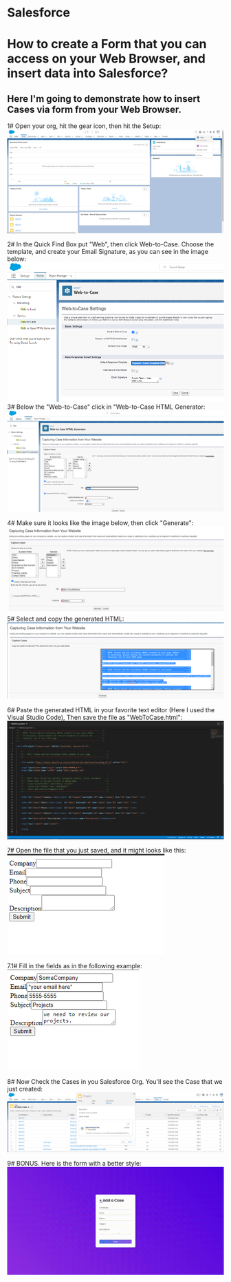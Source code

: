 # Salesforce

# How to create a Form that you can access on your Web Browser, and insert data into Salesforce?
## Here I'm going to demonstrate how to insert Cases via form from your Web Browser.

1# Open your org, hit the gear icon, then hit the Setup:
![alt text](https://github.com/GabrielBressi/Salesforce/blob/main/img/WebToCase/1%23.png)

2# In the Quick Find Box put "Web", then click Web-to-Case. Choose the template, and create your Email Signature, as you can see in the image below:
![alt text](https://github.com/GabrielBressi/Salesforce/blob/main/img/WebToCase/2%23.png)
3# Below the "Web-to-Case" click in "Web-to-Case HTML Generator:
![alt text](https://github.com/GabrielBressi/Salesforce/blob/main/img/WebToCase/3%23.png)

4# Make sure it looks like the image below, then click "Generate":
![alt text](https://github.com/GabrielBressi/Salesforce/blob/main/img/WebToCase/4%23.png)
5# Select and copy the generated HTML:
![alt text](https://github.com/GabrielBressi/Salesforce/blob/main/img/WebToCase/5%23.png)

6# Paste the generated HTML in your favorite text editor (Here I used the Visual Studio Code), Then save the file as "WebToCase.html":
![alt text](https://github.com/GabrielBressi/Salesforce/blob/main/img/WebToCase/6%23.png)

7# Open the file that you just saved, and it might looks like this: <br/>
![alt text](https://github.com/GabrielBressi/Salesforce/blob/main/img/WebToCase/7%23.png)

7.1# Fill in the fields as in the following example: <br/>
![alt text](https://github.com/GabrielBressi/Salesforce/blob/main/img/WebToCase/7.1%23.png)

8# Now Check the Cases in you Salesforce Org. You'll see the Case that we just created:
![alt text](https://github.com/GabrielBressi/Salesforce/blob/main/img/WebToCase/8%23.png)

9# BONUS. Here is the form with a better style:
![alt text](https://github.com/GabrielBressi/Salesforce/blob/main/img/WebToCase/9%23.gif)
